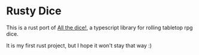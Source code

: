# Rusty Dice

This is a rust port of [All the dice!](https://github.com/cyklan/all-the-dice), a typescript library for rolling tabletop rpg dice.

It is my first rust project, but I hope it won't stay that way :)